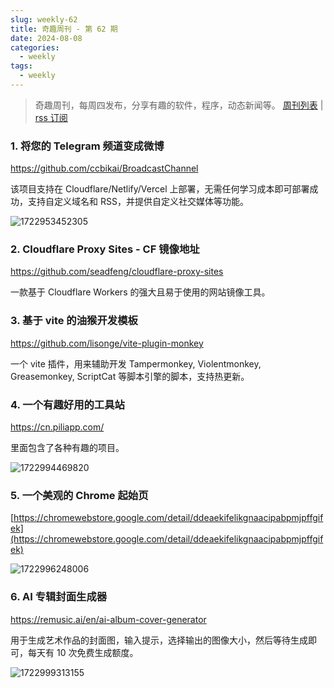 ```yaml
---
slug: weekly-62
title: 奇趣周刊 - 第 62 期
date: 2024-08-08
categories:
  - weekly
tags:
  - weekly
---
```


> 奇趣周刊，每周四发布，分享有趣的软件，程序，动态新闻等。 [周刊列表](/categories/weekly/) | [rss 订阅](/categories/weekly/index.xml)

### 1. 将您的 Telegram 频道变成微博

https://github.com/ccbikai/BroadcastChannel

该项目支持在 Cloudflare/Netlify/Vercel 上部署，无需任何学习成本即可部署成功，支持自定义域名和 RSS，并提供自定义社交媒体等功能。

![1722953452305](https://imgurl.zishu.me/2024/08/1722953452305.webp)

### 2. Cloudflare Proxy Sites - CF 镜像地址

https://github.com/seadfeng/cloudflare-proxy-sites

一款基于 Cloudflare Workers 的强大且易于使用的网站镜像工具。

### 3. 基于 vite 的油猴开发模板

https://github.com/lisonge/vite-plugin-monkey

一个 vite 插件，用来辅助开发 Tampermonkey, Violentmonkey, Greasemonkey, ScriptCat 等脚本引擎的脚本，支持热更新。

### 4. 一个有趣好用的工具站

https://cn.piliapp.com/

里面包含了各种有趣的项目。

![1722994469820](https://imgurl.zishu.me/2024/08/1722994469820.webp)

### 5. 一个美观的 Chrome 起始页

[https://chromewebstore.google.com/detail/ddeaekifelikgnaacipabpmjpffgifek](https://chromewebstore.google.com/detail/ddeaekifelikgnaacipabpmjpffgifek)

![1722996248006](https://imgurl.zishu.me/2024/08/1722996248006.webp)

### 6. AI 专辑封面生成器

https://remusic.ai/en/ai-album-cover-generator

用于生成艺术作品的封面图，输入提示，选择输出的图像大小，然后等待生成即可，每天有 10 次免费生成额度。

![1722999313155](https://imgurl.zishu.me/2024/08/1722999313155.webp)
